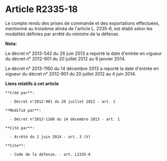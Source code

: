 # Article R2335-18

Le compte rendu des prises de commande et des exportations effectuées, mentionné au troisième alinéa de l'article L. 2335-6,
est établi selon les modalités définies par arrêté du ministre de la défense.

**Nota:**

Le décret n° 2013-542 du 26 juin 2013 a reporté la date d'entrée en vigueur du décret n° 2012-901 du 20 juillet 2012 au 9
janvier 2014.

Le décret n° 2013-1160 du 14 décembre 2013 a reporté la date d'entrée en vigueur du décret n° 2012-901 du 20 juillet 2012 au
4 juin 2014.

**Liens relatifs à cet article**

	**Créé par**:

	  - Décret n°2012-901 du 20 juillet 2012 - art. 1

	**Modifié par**:

	  - Décret n°2013-1160 du 14 décembre 2013 - art. 1

	**Cité par**:

	  - Arrêté du 2 juin 2014 - art. 3 (V)

	**Cite**:

	  - Code de la défense. - art. L2335-6
